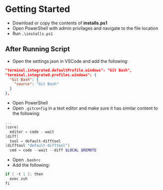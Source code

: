 # Getting Started

- Download or copy the contents of **installs.ps1**
- Open PowerShell with admin privilages and navigate to the file location
- Run `.\installs.ps1`

## After Running Script
- Open the settings.json in VSCode and add the following:
```json
"terminal.integrated.defaultProfile.windows": "Git Bash",
"terminal.integrated.profiles.windows": {
  "Git Bash": {
    "source": "Git Bash"
  }
},
```
- Open PowerShell
- Open `.gitconfig` in a text editor and make sure it has similar content to the following:
```ps1
...
[core]
  editor = code --wait
[diff] 
  tool = default-difftool 
[difftool "default-difftool"] 
  cmd = code --wait --diff $LOCAL $REMOTE
```
- Open `.bashrc`
- Add the following:
```ps1
if [ -t 1 ]; then
  exec zsh
fi
```
